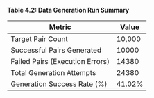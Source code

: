 **Table 4.2: Data Generation Run Summary**

| Metric | Value |
| --- | --- |
| Target Pair Count | 10,000 |
| Successful Pairs Generated | 10000 |
| Failed Pairs (Execution Errors) | 14380 |
| Total Generation Attempts | 24380 |
| Generation Success Rate (%) | 41.02% |
